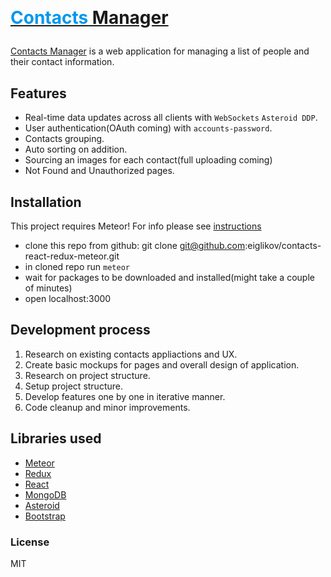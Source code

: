 # <a href='https://contacts-meteor.herokuapp.com'><h1>
  <span style="color:#0097EF">Contacts</span> Manager
</h1></a>

<a href='https://contacts-meteor.herokuapp.com/'>Contacts Manager</a> is a web application for managing a list of people and their contact information.

## Features
* Real-time data updates across all clients with ```WebSockets``` ```Asteroid DDP```.<br/>
* User authentication(OAuth coming) with ```accounts-password```.<br/>
* Contacts grouping.<br/>
* Auto sorting on addition.<br/>
* Sourcing an images for each contact(full uploading coming)<br/>
* Not Found and Unauthorized pages.<br/>


## Installation

<span>This project requires Meteor! For info please see <a href='https://www.meteor.com/install'>instructions</a> </span>
* clone this repo from github: git clone git@github.com:eiglikov/contacts-react-redux-meteor.git
* in cloned repo run ```meteor```
* wait for packages to be downloaded and installed(might take a couple of minutes)
* open localhost:3000

## Development process
1. Research on existing contacts appliactions and UX.
2. Create basic mockups for pages and overall design of application.
3. Research on project structure.
4. Setup project structure.
5. Develop features one by one in iterative manner.
6. Code cleanup and minor improvements.

## Libraries used

* <a href="https://www.meteor.com/">Meteor</a><br />
* <a href="https://www.redux.js.org/">Redux</a><br />
* <a href="https://facebook.github.io/react">React</a><br />
* <a href="https://www.mongodb.com/">MongoDB</a><br />
* <a href="https://github.com/mondora/asteroid">Asteroid</a><br />
* <a href="http://getbootstrap.com/">Bootstrap</a><br />

### License

MIT
